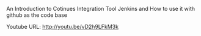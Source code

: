 An Introduction to Cotinues Integration Tool Jenkins and How to use it with github as the code base

Youtube URL: http://youtu.be/vD2h9LFkM3k

